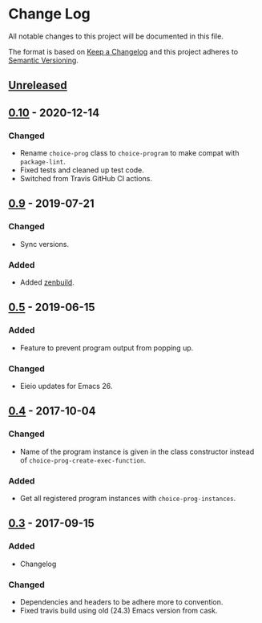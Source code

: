 # Change Log
All notable changes to this project will be documented in this file.

The format is based on [Keep a Changelog](http://keepachangelog.com/)
and this project adheres to [Semantic Versioning](http://semver.org/).


## [Unreleased]


## [0.10] - 2020-12-14
### Changed
- Rename `choice-prog` class to `choice-program` to make compat with
  `package-lint`.
- Fixed tests and cleaned up test code.
- Switched from Travis GitHub CI actions.


## [0.9] - 2019-07-21
### Changed
- Sync versions.

### Added
- Added [zenbuild].


## [0.5] - 2019-06-15
### Added
- Feature to prevent program output from popping up.

### Changed
- Eieio updates for Emacs 26.


## [0.4] - 2017-10-04
### Changed
- Name of the program instance is given in the class constructor instead of
  `choice-prog-create-exec-function`.
  
### Added
- Get all registered program instances with `choice-prog-instances`.


## [0.3] - 2017-09-15
### Added
- Changelog

### Changed
- Dependencies and headers to be adhere more to convention.
- Fixed travis build using old (24.3) Emacs version from cask.


[Unreleased]: https://github.com/plandes/choice-program/compare/v0.10...HEAD
[0.10]: https://github.com/plandes/choice-program/compare/v0.9...v0.10
[0.9]: https://github.com/plandes/choice-program/compare/v0.5...v0.9
[0.5]: https://github.com/plandes/choice-program/compare/v0.4...v0.5
[0.4]: https://github.com/plandes/choice-program/compare/v0.3...v0.4
[0.3]: https://github.com/plandes/choice-program/compare/v0.2...v0.3

<!-- links -->
[zenbuild]: https://github.com/plandes/zenbuild
